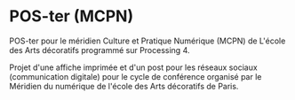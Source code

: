 # POS-ter (MCPN)
POS-ter pour le méridien Culture et Pratique Numérique (MCPN) de L'école des Arts décoratifs programmé sur Processing 4.

Projet d'une affiche imprimée et d'un post pour les réseaux sociaux (communication digitale) pour le cycle de conférence organisé par le Méridien du numérique de l'école des Arts décoratifs de Paris.

